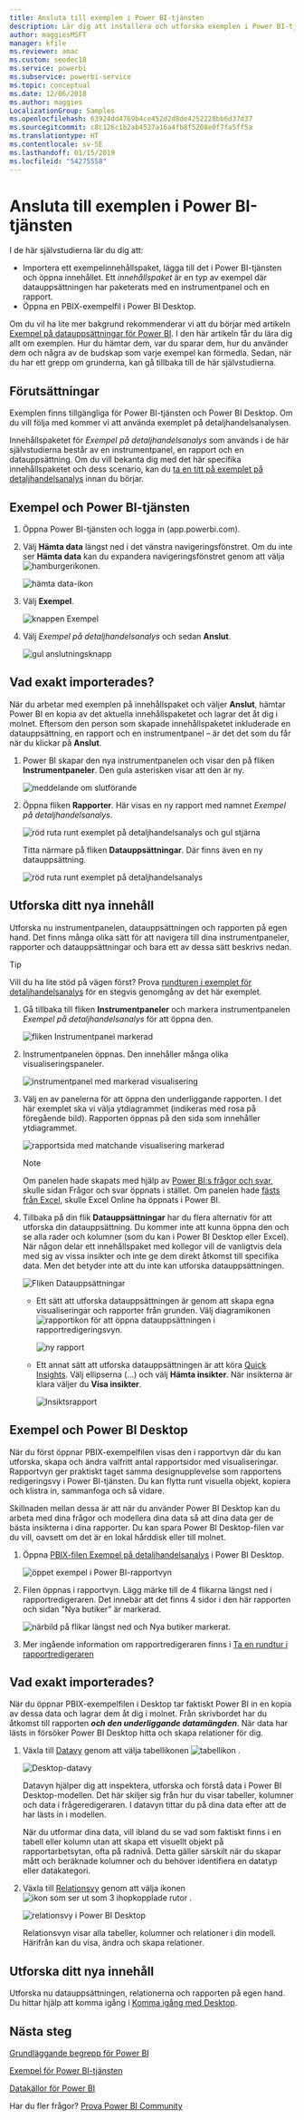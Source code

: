 ```yaml
---
title: Ansluta till exemplen i Power BI-tjänsten
description: Lär dig att installera och utforska exemplen i Power BI-tjänsten.
author: maggiesMSFT
manager: kfile
ms.reviewer: amac
ms.custom: seodec18
ms.service: powerbi
ms.subservice: powerbi-service
ms.topic: conceptual
ms.date: 12/06/2018
ms.author: maggies
LocalizationGroup: Samples
ms.openlocfilehash: 63924dd4769b4ce452d2d8de4252228bb6d37d37
ms.sourcegitcommit: c8c126c1b2ab4527a16a4fb8f5208e0f7fa5ff5a
ms.translationtype: HT
ms.contentlocale: sv-SE
ms.lasthandoff: 01/15/2019
ms.locfileid: "54275558"
---
```

#  <a name="connect-to-the-samples-in-the-power-bi-service"></a>Ansluta till exemplen i Power BI-tjänsten

I de här självstudierna lär du dig att: 
- Importera ett exempelinnehållspaket, lägga till det i Power BI-tjänsten och öppna innehållet. Ett *innehållspaket* är en typ av exempel där datauppsättningen har paketerats med en instrumentpanel och en rapport. 
- Öppna en PBIX-exempelfil i Power BI Desktop.

Om du vil ha lite mer bakgrund rekommenderar vi att du börjar med artikeln [Exempel på datauppsättningar för Power BI](sample-datasets.md). I den här artikeln får du lära dig allt om exemplen. Hur du hämtar dem, var du sparar dem, hur du använder dem och några av de budskap som varje exempel kan förmedla. Sedan, när du har ett grepp om grunderna, kan gå tillbaka till de här självstudierna.   

## <a name="prerequisites"></a>Förutsättningar
Exemplen finns tillgängliga för Power BI-tjänsten och Power BI Desktop. Om du vill följa med kommer vi att använda exemplet på detaljhandelsanalysen.

Innehållspaketet för *Exempel på detaljhandelsanalys* som används i de här självstudierna består av en instrumentpanel, en rapport och en datauppsättning.
Om du vill bekanta dig med det här specifika innehållspaketet och dess scenario, kan du [ta en titt på exemplet på detaljhandelsanalys](sample-retail-analysis.md) innan du börjar.

## <a name="samples-and-power-bi-service"></a>Exempel och Power BI-tjänsten

1. Öppna Power BI-tjänsten och logga in (app.powerbi.com).
2. Välj **Hämta data** längst ned i det vänstra navigeringsfönstret. Om du inte ser **Hämta data** kan du expandera navigeringsfönstret genom att välja ![hamburgerikonen](media/sample-tutorial-connect-to-the-samples/expand-nav.png).
   
   ![hämta data-ikon](media/sample-tutorial-connect-to-the-samples/pbi_getdata.png)
5. Välj **Exempel**.  
   
   ![knappen Exempel](media/sample-tutorial-connect-to-the-samples/pbi_samplesdownload.png)
6. Välj *Exempel på detaljhandelsanalys* och sedan **Anslut**.   
   
   ![gul anslutningsknapp](media/sample-tutorial-connect-to-the-samples/pbi_retailanalysissampleconnect.png)

## <a name="what-exactly-was-imported"></a>Vad exakt importerades?
När du arbetar med exemplen på innehållspaket och väljer **Anslut**, hämtar Power BI en kopia av det aktuella innehållspaketet och lagrar det åt dig i molnet. Eftersom den person som skapade innehållspaketet inkluderade en datauppsättning, en rapport och en instrumentpanel – är det det som du får när du klickar på **Anslut**. 

1. Power BI skapar den nya instrumentpanelen och visar den på fliken **Instrumentpaneler**. Den gula asterisken visar att den är ny.
   
   ![meddelande om slutförande](media/sample-tutorial-connect-to-the-samples/power-bi-new-dashboard.png)
2. Öppna fliken **Rapporter**.  Här visas en ny rapport med namnet *Exempel på detaljhandelsanalys*.
   
   ![röd ruta runt exemplet på detaljhandelsanalys och gul stjärna](media/sample-tutorial-connect-to-the-samples/power-bi-new-report.png)
   
   Titta närmare på fliken **Datauppsättningar**.  Där finns även en ny datauppsättning.
   
   ![röd ruta runt exemplet på detaljhandelsanalys](media/sample-tutorial-connect-to-the-samples/power-bi-new-dataset.png)

## <a name="explore-your-new-content"></a>Utforska ditt nya innehåll
Utforska nu instrumentpanelen, datauppsättningen och rapporten på egen hand. Det finns många olika sätt för att navigera till dina instrumentpaneler, rapporter och datauppsättningar och bara ett av dessa sätt beskrivs nedan.  

> [!TIP]
> Vill du ha lite stöd på vägen först?  Prova [rundturen i exemplet för detaljhandelsanalys](sample-retail-analysis.md) för en stegvis genomgång av det här exemplet.
> 
> 

1. Gå tillbaka till fliken **Instrumentpaneler** och markera instrumentpanelen *Exempel på detaljhandelsanalys* för att öppna den.    
   
   ![fliken Instrumentpanel markerad](media/sample-tutorial-connect-to-the-samples/power-bi-dashboards.png)
2. Instrumentpanelen öppnas.  Den innehåller många olika visualiseringspaneler.
   
   ![instrumentpanel med markerad visualisering](media/sample-tutorial-connect-to-the-samples/power-bi-dashboards2new.png)
3. Välj en av panelerna för att öppna den underliggande rapporten.  I det här exemplet ska vi välja ytdiagrammet (indikeras med rosa på föregående bild). Rapporten öppnas på den sida som innehåller ytdiagrammet.
   
    ![rapportsida med matchande visualisering markerad](media/sample-tutorial-connect-to-the-samples/power-bi-report.png)
   
   > [!NOTE]
   > Om panelen hade skapats med hjälp av [Power BI:s frågor och svar](consumer/end-user-q-and-a.md), skulle sidan Frågor och svar öppnats i stället. Om panelen hade [fästs från Excel](service-dashboard-pin-tile-from-excel.md), skulle Excel Online ha öppnats i Power BI.
   > 
   > 
1. Tillbaka på din flik **Datauppsättningar** har du flera alternativ för att utforska din datauppsättning.  Du kommer inte att kunna öppna den och se alla rader och kolumner (som du kan i Power BI Desktop eller Excel).  När någon delar ett innehållspaket med kollegor vill de vanligtvis dela med sig av vissa insikter och inte ge dem direkt åtkomst till specifika data. Men det betyder inte att du inte kan utforska datauppsättningen.  
   
   ![Fliken Datauppsättningar](media/sample-tutorial-connect-to-the-samples/power-bi-chart-icon2.png)
   
   * Ett sätt att utforska datauppsättningen är genom att skapa egna visualiseringar och rapporter från grunden.  Välj diagramikonen ![rapportikon](media/sample-tutorial-connect-to-the-samples/power-bi-chart-icon4.png) för att öppna datauppsättningen i rapportredigeringsvyn.
     
       ![ny rapport](media/sample-tutorial-connect-to-the-samples/power-bi-report-editing.png)
   * Ett annat sätt att utforska datauppsättningen är att köra [Quick Insights](consumer/end-user-insights.md). Välj ellipserna (...) och välj **Hämta insikter**. När insikterna är klara väljer du **Visa insikter**.
     
       ![Insiktsrapport](media/sample-tutorial-connect-to-the-samples/power-bi-insights.png)

## <a name="samples-and-power-bi-desktop"></a>Exempel och Power BI Desktop 
När du först öppnar PBIX-exempelfilen visas den i rapportvyn där du kan utforska, skapa och ändra valfritt antal rapportsidor med visualiseringar. Rapportvyn ger praktiskt taget samma designupplevelse som rapportens redigeringsvy i Power BI-tjänsten. Du kan flytta runt visuella objekt, kopiera och klistra in, sammanfoga och så vidare.

Skillnaden mellan dessa är att när du använder Power BI Desktop kan du arbeta med dina frågor och modellera dina data så att dina data ger de bästa insikterna i dina rapporter. Du kan spara Power BI Desktop-filen var du vill, oavsett om det är en lokal hårddisk eller till molnet.

1. Öppna [PBIX-filen Exempel på detaljhandelsanalys](http://download.microsoft.com/download/9/6/D/96DDC2FF-2568-491D-AAFA-AFDD6F763AE3/Retail%20Analysis%20Sample%20PBIX.pbix) i Power BI Desktop. 

    ![öppet exempel i Power BI-rapportvyn](media/sample-tutorial-connect-to-the-samples/power-bi-samples-desktop.png)

1. Filen öppnas i rapportvyn. Lägg märke till de 4 flikarna längst ned i rapportredigeraren. Det innebär att det finns 4 sidor i den här rapporten och sidan ”Nya butiker” är markerad. 

    ![närbild på flikar längst ned och Nya butiker markerat](media/sample-tutorial-connect-to-the-samples/power-bi-sample-tabs.png).

3. Mer ingående information om rapportredigeraren finns i [Ta en rundtur i rapportredigeraren](service-the-report-editor-take-a-tour.md)

## <a name="what-exactly-was-imported"></a>Vad exakt importerades?
När du öppnar PBIX-exempelfilen i Desktop tar faktiskt Power BI in en kopia av dessa data och lagrar dem åt dig i molnet. Från skrivbordet har du åtkomst till rapporten ***och den underliggande datamängden***. När data har lästs in försöker Power BI Desktop hitta och skapa relationer för dig.  

1. Växla till [Datavy](desktop-data-view.md) genom att välja tabellikonen ![tabellikon](media/sample-tutorial-connect-to-the-samples/power-bi-data-icon.png) .
 
    ![Desktop-datavy](media/sample-tutorial-connect-to-the-samples/power-bi-desktop-sample-data.png)

    Datavyn hjälper dig att inspektera, utforska och förstå data i Power BI Desktop-modellen. Det här skiljer sig från hur du visar tabeller, kolumner och data i frågeredigeraren. I datavyn tittar du på dina data efter att de har lästs in i modellen.

    När du utformar dina data, vill ibland du se vad som faktiskt finns i en tabell eller kolumn utan att skapa ett visuellt objekt på rapportarbetsytan, ofta på radnivå. Detta gäller särskilt när du skapar mått och beräknade kolumner och du behöver identifiera en datatyp eller datakategori.

1. Växla till [Relationsvy](desktop-relationship-view.md) genom att välja ikonen ![ikon som ser ut som 3 ihopkopplade rutor](media/sample-tutorial-connect-to-the-samples/power-bi-desktop-relationship-icon.png) .
 
    ![relationsvy i Power BI Desktop](media/sample-tutorial-connect-to-the-samples/power-bi-relationships.png)

    Relationsvyn visar alla tabeller, kolumner och relationer i din modell. Härifrån kan du visa, ändra och skapa relationer.

## <a name="explore-your-new-content"></a>Utforska ditt nya innehåll
Utforska nu datauppsättningen, relationerna och rapporten på egen hand. Du hittar hjälp att komma igång i [Komma igång med Desktop](desktop-getting-started.md).    


## <a name="next-steps"></a>Nästa steg
[Grundläggande begrepp för Power BI](consumer/end-user-basic-concepts.md)

[Exempel för Power BI-tjänsten](sample-datasets.md)

[Datakällor för Power BI](service-get-data.md)

Har du fler frågor? [Prova Power BI Community](http://community.powerbi.com/)

